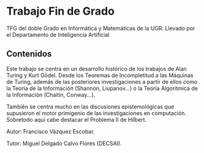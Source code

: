 # Trabajo Fin de Grado
 TFG del doble Grado en Informática y Matemáticas de la UGR. Llevado por el Departamento de Inteligencia Artificial


## Contenidos

Este trabajo se centra en un desarrollo histórico de los trabajos de Alan Turing y Kurt Gödel. Desde los Teoremas de Incompletitud a las Máquinas de Turing, además de las posteriores investigaciones a partir de ellos como la Teoria de la Información (Shannon, Liupanov...) o la Teoría Algorítmica de la Información (Chaitin, Conway...).

También se centra mucho en las discusiones epistemológicas que supusieron el motor primigenio de las investigaciones en computación. Sobretodo aquí cabe destacar el Problema II de Hilbert.

Autor: Francisco Vázquez Escobar.

Tutor: Miguel Delgado Calvo Flores (DECSAI).